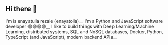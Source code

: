 ## Hi there 👋
I'm is enayatulla rezaie (enayatolla)__
I'm a Python and JavaScript software developer 😄😄😄😄__
I like to build things with Deep Learning/Machine Learning, distributed systems, SQL and NoSQL databases, Docker, Python, TypeScript (and JavaScript), modern backend APIs__





<!--
**enayatolla/enayatolla** is a ✨ _special_ ✨ repository because its `README.md` (this file) appears on your GitHub profile.

Here are some ideas to get you started:

- 🔭 I’m currently working on ...
- 🌱 I’m currently learning ...
- 👯 I’m looking to collaborate on ...
- 🤔 I’m looking for help with ...
- 💬 Ask me about ...
- 📫 How to reach me: ...
- 😄 Pronouns: ...
- ⚡ Fun fact: ...
-->
